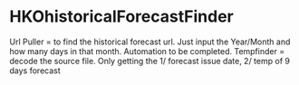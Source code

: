 # HKOhistoricalForecastFinder

Url Puller = to find the historical forecast url. Just input the Year/Month and how many days in that month. Automation to be completed.
Tempfinder = decode the source file. Only getting the 1/ forecast issue date, 2/ temp of 9 days forecast 
